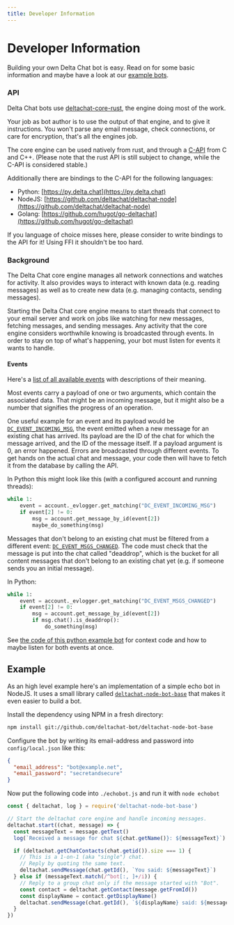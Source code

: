 ```yaml
---
title: Developer Information
---
```


# Developer Information

Building your own Delta Chat bot is easy.
Read on for some basic information and maybe have a look at our [example bots](howto.html#bots).

### API

Delta Chat bots use [deltachat-core-rust](https://github.com/deltachat/deltachat-core-rust), the engine doing most of the work.

Your job as bot author is to use the output of that engine, and to give it instructions. You won't parse any email message, check connections, or care for encryption, that's all the engines job.

The core engine can be used natively from rust, and through a [C-API](https://c.delta.chat) from C and C++. (Please note that the rust API is still subject to change, while the C-API is considered stable.)

Additionally there are bindings to the C-API for the following languages:
* Python: [https://py.delta.chat](https://py.delta.chat)
* NodeJS: [https://github.com/deltachat/deltachat-node](https://github.com/deltachat/deltachat-node)
* Golang: [https://github.com/hugot/go-deltachat](https://github.com/hugot/go-deltachat)

If you language of choice misses here, please consider to write bindings to the API for it! Using FFI it shouldn't be too hard.


### Background

The Delta Chat core engine manages all network connections and watches for activity.
It also provides ways to interact with known data (e.g. reading messages) as well as to create new data (e.g. managing contacts, sending messages).

Starting the Delta Chat core engine means to start threads that connect to your email server and work on jobs like watching for new messages, fetching messages, and sending messages.
Any activity that the core engine considers worthwhile knowing is broadcasted through events.
In order to stay on top of what's happening, your bot must listen for events it wants to handle.

#### Events

Here's a [list of all available events](https://c.delta.chat/group__DC__EVENT.html) with descriptions of their meaning.

Most events carry a payload of one or two arguments, which contain the associated data. That might be an incoming message, but it might also be a number that signifies the progress of an operation.

One useful example for an event and its payload would be [`DC_EVENT_INCOMING_MSG`](https://c.delta.chat/group__DC__EVENT.html#ga3f0831ca83189879a2f224b424d8b58f), the event emitted when a new message for an existing chat has arrived.
Its payload are the ID of the chat for which the message arrived, and the ID of the message itself.
If a payload argument is 0, an error happened. Errors are broadcasted through different events.
To get hands on the actual chat and message, your code then will have to fetch it from the database by calling the API.

In Python this might look like this (with a configured account and running threads):
```python
while 1:
    event = account._evlogger.get_matching("DC_EVENT_INCOMING_MSG")
    if event[2] != 0:
        msg = account.get_message_by_id(event[2])
        maybe_do_something(msg)
```

Messages that don't belong to an existing chat must be filtered from a different event: [`DC_EVENT_MSGS_CHANGED`](https://c.delta.chat/group__DC__EVENT.html#ga0f52cdaad70dd24f7540abda6193cc2d). The code must check that the message is put into the chat called "deaddrop", which is the bucket for all content messages that don't belong to an existing chat yet (e.g. if someone sends you an initial message).

In Python:

```python
while 1:
    event = account._evlogger.get_matching("DC_EVENT_MSGS_CHANGED")
    if event[2] != 0:
        msg = account.get_message_by_id(event[2])
        if msg.chat().is_deaddrop():
            do_something(msg)
```

See [the code of this python example bot](https://github.com/deltachat-bot/deltabot/blob/master/src/deltabot/cmdline.py#L110) for context code and how to maybe listen for both events at once.


## Example

As an high level example here's an implementation of a simple echo bot in NodeJS.
It uses a small library called [`deltachat-node-bot-base`](https://github.com/deltachat-bot/deltachat-node-bot-base) that makes it even easier to build a bot.

Install the dependency using NPM in a fresh directory:

```bash
npm install git://github.com/deltachat-bot/deltachat-node-bot-base
```

Configure the bot by writing its email-address and password into `config/local.json` like this:

```json
{
  "email_address": "bot@example.net",
  "email_password": "secretandsecure"
}
```

Now put the following code into `./echobot.js` and run it with `node echobot`

```javascript
const { deltachat, log } = require('deltachat-node-bot-base')

// Start the deltachat core engine and handle incoming messages.
deltachat.start((chat, message) => {
  const messageText = message.getText()
  log(`Received a message for chat ${chat.getName()}: ${messageText}`)

  if (deltachat.getChatContacts(chat.getid()).size === 1) {
    // This is a 1-on-1 (aka "single") chat.
    // Reply by quoting the same text.
    deltachat.sendMessage(chat.getId(), `You said: ${messageText}`)
  } else if (messageText.match(/^bot[:, ]+/i)) {
    // Reply to a group chat only if the message started with "Bot".
    const contact = deltachat.getContact(message.getFromId())
    const displayName = contact.getDisplayName()
    deltachat.sendMessage(chat.getId(), `${displayName} said: ${messageText}`)
  }
})
```
